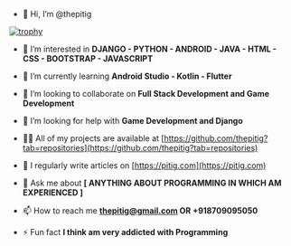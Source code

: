 - 👋 Hi, I’m @thepitig

[![trophy](https://github-profile-trophy.vercel.app/?username=thepitig)](https://github.com/ryo-ma/github-profile-trophy)



- 👀 I’m interested in **DJANGO - PYTHON - ANDROID - JAVA - HTML - CSS - BOOTSTRAP - JAVASCRIPT**

- 🌱 I’m currently learning **Android Studio - Kotlin - Flutter**

- 👯 I’m looking to collaborate on **Full Stack Development and Game Development**

- 🤝 I’m looking for help with **Game Development and Django**

- 👨‍💻 All of my projects are available at [https://github.com/thepitig?tab=repositories](https://github.com/thepitig?tab=repositories)

- 📝 I regularly write articles on [https://pitig.com](https://pitig.com)

- 💬 Ask me about **[ ANYTHING ABOUT PROGRAMMING IN WHICH AM EXPERIENCED ]**

- 📫 How to reach me **thepitig@gmail.com OR +918709095050**

- ⚡ Fun fact **I think am very addicted with Programming**

<!---
thepitig/thepitig is a ✨ special ✨ repository because its `README.md` (this file) appears on your GitHub profile.
You can click the Preview link to take a look at your changes.
--->
